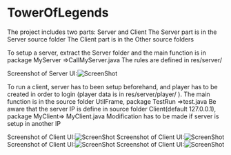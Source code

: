 # TowerOfLegends
The project includes two parts: Server and Client
The Server part is in the Server source folder
The Client part is in the Other source folders

To setup a server, extract the Server folder and the main function is in package MyServer =>CallMyServer.java
The rules are defined in res/server/

Screenshot of Server UI:![ScreenShot](https://user-images.githubusercontent.com/18246639/29037193-2e6898d2-7bd5-11e7-8216-6fd5f71faa87.jpg)



To run a client, server has to been setup beforehand, and player has to be created in order to login 
(player data is in res/server/player/ ).
The main function is in the source folder UtilFrame, package TestRun =>test.java
Be aware that the server IP is define in source folder Client(default 127.0.0.1), package MyClient=> MyClient.java
Modification has to be made if server is setup in another IP 

Screenshot of Client UI:![ScreenShot](https://user-images.githubusercontent.com/18246639/29037194-2e9acaaa-7bd5-11e7-9870-c3367792fbb0.jpg)
Screenshot of Client UI:![ScreenShot](https://user-images.githubusercontent.com/18246639/29037195-2eac4848-7bd5-11e7-8003-e32de4fb9e8a.jpg)
Screenshot of Client UI:![ScreenShot](https://user-images.githubusercontent.com/18246639/29037196-2eac86f0-7bd5-11e7-81e6-1cb40e04d508.jpg)
Screenshot of Client UI:![ScreenShot](https://user-images.githubusercontent.com/18246639/29037197-2eb3fc0a-7bd5-11e7-8943-4b12fc41d414.jpg)

